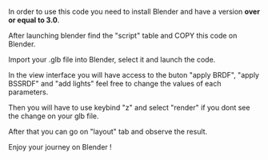 In order to use this code you need to install Blender and have a version **over or equal to 3.0**.

After launching blender find the "script" table and COPY this code on Blender.

Import your .glb file into Blender, select it and launch the code.

In the view interface you will have access to the buton "apply BRDF", "apply BSSRDF" and "add lights" feel free to change the values of each parameters.

Then you will have to use keybind "z" and select "render" if you dont see the change on your glb file.

After that you can go on "layout" tab and observe the result. 

Enjoy your journey on Blender !
